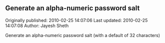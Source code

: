 ## Generate an alpha-numeric password salt 
Originally published: 2010-02-25 14:07:06 
Last updated: 2010-02-25 14:07:08 
Author: Jayesh Sheth 
 
Generate an alpha-numeric password salt (with a default of 32 characters)